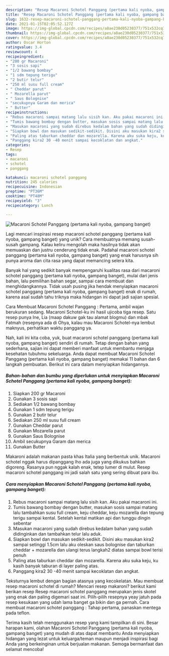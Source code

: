 ```yaml
---
description: "Resep Macaroni Schotel Panggang (pertama kali nyoba, gampang banget), Enak Banget"
title: "Resep Macaroni Schotel Panggang (pertama kali nyoba, gampang banget), Enak Banget"
slug: 1632-resep-macaroni-schotel-panggang-pertama-kali-nyoba-gampang-banget-enak-banget
date: 2021-01-15T02:05:52.127Z
image: https://img-global.cpcdn.com/recipes/a8ae230d05230377/751x532cq70/macaroni-schotel-panggang-pertama-kali-nyoba-gampang-banget-foto-resep-utama.jpg
thumbnail: https://img-global.cpcdn.com/recipes/a8ae230d05230377/751x532cq70/macaroni-schotel-panggang-pertama-kali-nyoba-gampang-banget-foto-resep-utama.jpg
cover: https://img-global.cpcdn.com/recipes/a8ae230d05230377/751x532cq70/macaroni-schotel-panggang-pertama-kali-nyoba-gampang-banget-foto-resep-utama.jpg
author: Oscar Horton
ratingvalue: 3.4
reviewcount: 4
recipeingredient:
- "200 gr Macaroni"
- "3 sosis sapi"
- "1/2 bawang bombay"
- "1 sdm tepung terigu"
- "2 butir telur"
- "250 ml susu full cream"
- " Cheddar parut"
- " Mozarella parut"
- " Saus Bolognise"
- "secukupnya Garam dan merica"
- " Butter"
recipeinstructions:
- "Rebus macaroni sampai matang lalu sisih kan. Aku pakai macaroni ini."
- "Tumis bawang bombay dengan butter, masukan sosis sampai matang lalu tambahkan susu full cream, keju cheddar, keju mozarella dan tepung terigu sampai kental. Setelah kental matikan api dan tunggu dingin sebentar"
- "Masukan macaroni yang sudah direbus kedalam bahan yang sudah didinginkan dan tambahkan telur lalu aduk."
- "Siapkan bowl dan masukan sedikit-sedikit. Disini aku masukan kira2 sampai setinggi 1.5cm lalu aku oleskan saus bolognise dan taburkan cheddar + mozarella dan ulangi terus langkah2 diatas sampai bowl terisi penuh"
- "Paling atas taburkan cheddar dan mozarella. Karena aku suka keju, ku kasih banyak taburan di layer paling atas."
- "Panggang kira2 30 -40 menit sampai kecoklatan dan angkat."
categories:
- Resep
tags:
- macaroni
- schotel
- panggang

katakunci: macaroni schotel panggang 
nutrition: 245 calories
recipecuisine: Indonesian
preptime: "PT36M"
cooktime: "PT48M"
recipeyield: "3"
recipecategory: Lunch

---
```



![Macaroni Schotel Panggang (pertama kali nyoba, gampang banget)](https://img-global.cpcdn.com/recipes/a8ae230d05230377/751x532cq70/macaroni-schotel-panggang-pertama-kali-nyoba-gampang-banget-foto-resep-utama.jpg)

Lagi mencari inspirasi resep macaroni schotel panggang (pertama kali nyoba, gampang banget) yang unik? Cara membuatnya memang susah-susah gampang. Kalau keliru mengolah maka hasilnya tidak akan memuaskan dan justru cenderung tidak enak. Padahal macaroni schotel panggang (pertama kali nyoba, gampang banget) yang enak harusnya sih punya aroma dan cita rasa yang dapat memancing selera kita.

Banyak hal yang sedikit banyak mempengaruhi kualitas rasa dari macaroni schotel panggang (pertama kali nyoba, gampang banget), mulai dari jenis bahan, lalu pemilihan bahan segar, sampai cara membuat dan menghidangkannya. Tidak usah pusing jika hendak menyiapkan macaroni schotel panggang (pertama kali nyoba, gampang banget) enak di rumah, karena asal sudah tahu triknya maka hidangan ini dapat jadi sajian spesial.

Cara Membuat Macaroni Schotel Panggang : Pertama, ambil wajan berukuran sedang. Macaroni Schotel-ku ini hasil ujicoba tiga resep. Satu resep punya Ine, Lia (maap dakuw gak tau alamat blogmu) dan mbak Fatmah (resepnya ada di Ohya, kalau mau Macaroni Schotel-nya lembut maknyus, perhatikan waktu panggang ya.


Nah, kali ini kita coba, yuk, buat macaroni schotel panggang (pertama kali nyoba, gampang banget) sendiri di rumah. Tetap dengan bahan yang sederhana, sajian ini dapat memberi manfaat untuk membantu menjaga kesehatan tubuhmu sekeluarga. Anda dapat membuat Macaroni Schotel Panggang (pertama kali nyoba, gampang banget) memakai 11 bahan dan 6 langkah pembuatan. Berikut ini cara dalam menyiapkan hidangannya.

<!--inarticleads1-->

##### Bahan-bahan dan bumbu yang diperlukan untuk menyiapkan Macaroni Schotel Panggang (pertama kali nyoba, gampang banget):

1. Siapkan 200 gr Macaroni
1. Gunakan 3 sosis sapi
1. Sediakan 1/2 bawang bombay
1. Gunakan 1 sdm tepung terigu
1. Gunakan 2 butir telur
1. Sediakan 250 ml susu full cream
1. Gunakan  Cheddar parut
1. Gunakan  Mozarella parut
1. Gunakan  Saus Bolognise
1. Ambil secukupnya Garam dan merica
1. Gunakan  Butter


Makaroni adalah makanan pasta khas Italia yang berbentuk unik. Macaroni schotel nggak harus dipanggang lho ada juga yang dikukus bahkan digoreng. Rasanya pun nggak kalah enak, tetep lumer di mulut. Resep macaroni schotel panggang ini jadi salah satu yang sering dibuat para ibu. 

<!--inarticleads2-->

##### Cara menyiapkan Macaroni Schotel Panggang (pertama kali nyoba, gampang banget):

1. Rebus macaroni sampai matang lalu sisih kan. Aku pakai macaroni ini.
1. Tumis bawang bombay dengan butter, masukan sosis sampai matang lalu tambahkan susu full cream, keju cheddar, keju mozarella dan tepung terigu sampai kental. Setelah kental matikan api dan tunggu dingin sebentar
1. Masukan macaroni yang sudah direbus kedalam bahan yang sudah didinginkan dan tambahkan telur lalu aduk.
1. Siapkan bowl dan masukan sedikit-sedikit. Disini aku masukan kira2 sampai setinggi 1.5cm lalu aku oleskan saus bolognise dan taburkan cheddar + mozarella dan ulangi terus langkah2 diatas sampai bowl terisi penuh
1. Paling atas taburkan cheddar dan mozarella. Karena aku suka keju, ku kasih banyak taburan di layer paling atas.
1. Panggang kira2 30 -40 menit sampai kecoklatan dan angkat.


Teksturnya lembut dengan bagian atasnya yang kecokelatan. Mau membuat resep macaroni schotel di rumah? Mencari resep makaroni? berikut kami berikan resep Resep macaroni schotel panggang merupakan jenis skotel yang enak dan paling digemari saat ini. Pilih-pilih resepnya yeay jatuh pada resep kesukaan yang udah lama banget ga bikin dan ga pernah. Cara membuat macaroni schotel panggang : Tahap pertama, panaskan mentega pada teflon. 

Terima kasih telah menggunakan resep yang kami tampilkan di sini. Besar harapan kami, olahan Macaroni Schotel Panggang (pertama kali nyoba, gampang banget) yang mudah di atas dapat membantu Anda menyiapkan hidangan yang lezat untuk keluarga/teman maupun menjadi inspirasi bagi Anda yang berkeinginan untuk berjualan makanan. Semoga bermanfaat dan selamat mencoba!
